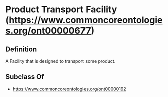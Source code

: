 # Product Transport Facility (https://www.commoncoreontologies.org/ont00000677)

## Definition
A Facility that is designed to transport some product.

## Subclass Of
- https://www.commoncoreontologies.org/ont00000192

